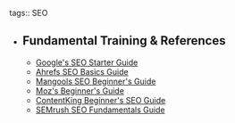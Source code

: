 tags:: SEO

- ## Fundamental Training & References
	- [Google's SEO Starter Guide](https://developers.google.com/search/docs/fundamentals/seo-starter-guide)
	- [Ahrefs SEO Basics Guide](https://ahrefs.com/blog/seo-basics/)
	- [Mangools SEO Beginner's Guide](https://mangools.com/blog/learn-seo/)
	- [Moz's Beginner's Guide](https://moz.com/beginners-guide-to-seo)
	- [ContentKing Beginner's SEO Guide](https://www.contentkingapp.com/academy/seo-guide/)
	- [SEMrush SEO Fundamentals Guide](https://www.semrush.com/academy/courses/seo-fundamentals-course-with-greg-gifford)